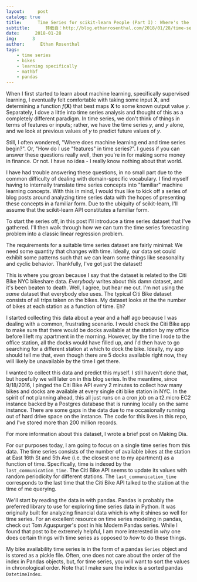 ```yaml
---
layout:     post
catalog: true
title:      Time Series for scikit-learn People (Part I)： Where's the X Matrix?
subtitle:      转载自：http://blog.ethanrosenthal.com/2018/01/28/time-series-for-scikit-learn-people-part1/
date:      2018-01-28
img:      3
author:      Ethan Rosenthal
tags:
    - time series
    - bikes
    - learning specifically
    - mathbf
    - pandas
---
```


When I first started to learn about machine learning, specifically supervised learning, I eventually felt comfortable with taking some input $\mathbf{X}$, and determining a function $f(\mathbf{X})$ that best maps $\mathbf{X}$ to some known output value $y$. Separately, I dove a little into time series analysis and thought of this as a completely different paradigm. In time series, we don't think of things in terms of features or inputs; rather, we have the time series $y$, and $y$ alone, and we look at previous values of $y$ to predict future values of $y$.

Still, I often wondered, "Where does machine learning end and time series begin?". Or, "How do I use "features" in time series?". I guess if you can answer these questions really well, then you're in for making some money in finance. Or not. I have no idea - I really know nothing about that world.

I have had trouble answering these questions, in no small part due to the common difficulty of dealing with domain-specific vocabulary. I find myself having to internally translate time series concepts into "familiar" machine learning concepts. With this in mind, I would thus like to kick off a series of blog posts around analyzing time series data with the hopes of presenting these concepts in a familiar form. Due to the ubiquity of scikit-learn, I'll assume that the scikit-learn API constitutes a familiar form.

To start the series off, in this post I'll introduce a time series dataset that I've gathered. I'll then walk through how we can turn the time series forecasting problem into a classic linear regression problem.

The requirements for a suitable time series dataset are fairly minimal: We need some quantity that changes with time. Ideally, our data set could exhibit some patterns such that we can learn some things like seasonality and cyclic behavior. Thankfully, I've got just the dataset!

This is where you groan because I say that the dataset is related to the Citi Bike NYC bikeshare data. *Everybody* writes about this damn dataset, and it's been beaten to death. Well, I agree, but hear me out. I'm not using the *same* dataset that everybody else uses. The typical Citi Bike dataset consists of all trips taken on the bikes. My dataset looks at the the number of bikes at each station as a function of time. Eh?

I started collecting this data about a year and a half ago because I was dealing with a common, frustrating scenario. I would check the Citi Bike app to make sure that there would be docks available at the station by my office before I left my apartment in the morning. However, by the time I rode to the office station, all the docks would have filled up, and I'd then have to go searching for a different station at which to dock the bike. Ideally, my app should tell me that, even though there are 5 docks available right now, they will likely be unavailable by the time I get there.

I wanted to collect this data and predict this myself. I still haven't done that, but hopefully we will later on in this blog series. In the meantime, since 9/18/2016, I pinged the Citi Bike API every 2 minutes to collect how many bikes and docks are available at every single citi bike station in NYC. In the spirit of not planning ahead, this all just runs on a cron job on a t2.micro EC2 instance backed by a Postgres database that is running locally on the same instance. There are some gaps in the data due to me occasionally running out of hard drive space on the instance. The code for this lives in this repo, and I've stored more than 200 million records.

For more information about this dataset, I wrote a brief post on Making Dia.

For our purposes today, I am going to focus on a single time series from this data. The time series consists of the number of available bikes at the station at East 16th St and 5th Ave (i.e. the closest one to my apartment) as a function of time. Specifically, time is indexed by the `last_communication_time`. The Citi Bike API seems to update its values with random periodicity for different stations. The `last_communication_time` corresponds to the last time that the Citi Bike API talked to the station at the time of me querying.

We'll start by reading the data in with pandas. Pandas is probably the preferred library to use for exploring time series data in Python. It was originally built for analyzing financial data which is why it shines so well for time series. For an excellent resource on time series modeling in pandas, check out Tom Aguspurger's post in his Modern Pandas series. While I found that post to be extremely helpful, I am more interested in *why* one does certain things with time series as opposed to *how* to do these things.

My bike availability time series is in the form of a pandas `Series` object and is stored as a pickle file. Often, one does not care about the order of the index in Pandas objects, but, for time series, you will want to sort the values in chronological order. Note that I make sure the index is a sorted pandas `DatetimeIndex`.
